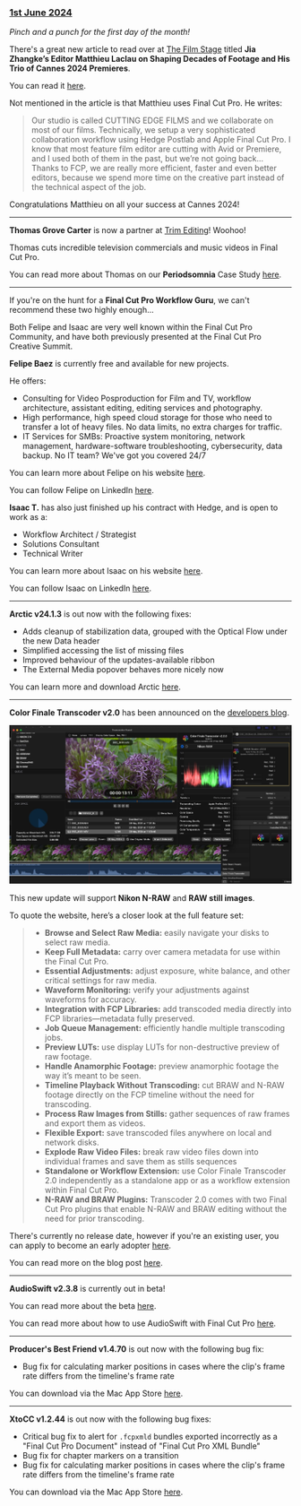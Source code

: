 ### [1st June 2024](/news/20240601)

_Pinch and a punch for the first day of the month!_

There's a great new article to read over at [The Film Stage](https://thefilmstage.com) titled **Jia Zhangke’s Editor Matthieu Laclau on Shaping Decades of Footage and His Trio of Cannes 2024 Premieres**.

You can read it [here](https://thefilmstage.com/jia-zhangkes-editor-matthieu-laclau-on-shaping-decades-of-footage-and-his-trio-of-cannes-2024-premieres/).

Not mentioned in the article is that Matthieu uses Final Cut Pro. He writes:

> Our studio is called CUTTING EDGE FILMS and we collaborate on most of our films. Technically, we setup a very sophisticated collaboration workflow using Hedge Postlab and Apple Final Cut Pro. I know that most feature film editor are cutting with Avid or Premiere, and I used both of them in the past, but we’re not going back... Thanks to FCP, we are really more efficient, faster and even better editors, because we spend more time on the creative part instead of the technical aspect of the job.

Congratulations Matthieu on all your success at Cannes 2024!

---

**Thomas Grove Carter** is now a partner at [Trim Editing](https://trimediting.com/)! Woohoo!

Thomas cuts incredible television commercials and music videos in Final Cut Pro.

You can read more about Thomas on our **Periodsomnia** Case Study [here](/case-studies/periodsomnia/).

---

If you're on the hunt for a **Final Cut Pro Workflow Guru**, we can't recommend these two highly enough...

Both Felipe and Isaac are very well known within the Final Cut Pro Community, and have both previously presented at the Final Cut Pro Creative Summit.

**Felipe Baez** is currently free and available for new projects.

He offers:

- Consulting for Video Posproduction for Film and TV, workflow architecture, assistant editing, editing services and photography.
- High performance, high speed cloud storage for those who need to transfer a lot of heavy files. No data limits, no extra charges for traffic.
- IT Services for SMBs: Proactive system monitoring, network management, hardware-software troubleshooting, cybersecurity, data backup. No IT team? We've got you covered 24/7

You can learn more about Felipe on his website [here](https://cre8ivebeast.com).

You can follow Felipe on LinkedIn [here](https://www.linkedin.com/in/felipebaez/).

**Isaac T.** has also just finished up his contract with Hedge, and is open to work as a:

- Workflow Architect / Strategist
- Solutions Consultant
- Technical Writer

You can learn more about Isaac on his website [here](https://isaact.micro.blog).

You can follow Isaac on LinkedIn [here](https://www.linkedin.com/in/isaactdotco/).

---

**Arctic v24.1.3** is out now with the following fixes:

- Adds cleanup of stabilization data, grouped with the Optical Flow under the new Data header
- Simplified accessing the list of missing files
- Improved behaviour of the updates-available ribbon
- The External Media popover behaves more nicely now

You can learn more and download Arctic [here](https://hedge.video/arctic).

---

**Color Finale Transcoder v2.0** has been announced on the [developers blog](https://colorfinale.com/blog/post/cft2-announcement-05-24).

![](/static/color-finale-transcoder-01.jpeg)

This new update will support **Nikon N-RAW** and **RAW still images**.

To quote the website, here’s a closer look at the full feature set:

> - **Browse and Select Raw Media:** easily navigate your disks to select raw media.
> - **Keep Full Metadata:** carry over camera metadata for use within the Final Cut Pro.
> - **Essential Adjustments:** adjust exposure, white balance, and other critical settings for raw media.
> - **Waveform Monitoring:** verify your adjustments against waveforms for accuracy.
> - **Integration with FCP Libraries:** add transcoded media directly into FCP libraries—metadata fully preserved.
> - **Job Queue Management:** efficiently handle multiple transcoding jobs.
> - **Preview LUTs:** use display LUTs for non-destructive preview of raw footage.
> - **Handle Anamorphic Footage:** preview anamorphic footage the way it’s meant to be seen.
> - **Timeline Playback Without Transcoding:** cut BRAW and N-RAW footage directly on the FCP timeline without the need for transcoding.
> - **Process Raw Images from Stills:** gather sequences of raw frames and export them as videos.
> - **Flexible Export:** save transcoded files anywhere on local and network disks.
> - **Explode Raw Video Files:** break raw video files down into individual frames and save them as stills sequences
> - **Standalone or Workflow Extension:** use Color Finale Transcoder 2.0 independently as a standalone app or as a workflow extension within Final Cut Pro.
> - **N-RAW and BRAW Plugins:** Transcoder 2.0 comes with two Final Cut Pro plugins that enable N-RAW and BRAW editing without the need for prior transcoding.

There's currently no release date, however if you're an existing user, you can apply to become an early adopter [here](https://forms.gle/k6b7V4XYtdBNQrw88).

You can read more on the blog post [here](https://colorfinale.com/blog/post/cft2-announcement-05-24).

---

**AudioSwift v2.3.8** is currently out in beta!

You can read more about the beta [here](https://audioswiftapp.com/try-out-these-new-features-in-beta/).

You can read more about how to use AudioSwift with Final Cut Pro [here](https://audioswiftapp.com/fcp/).

---

**Producer's Best Friend v1.4.70** is out now with the following bug fix:

- Bug fix for calculating marker positions in cases where the clip's frame rate differs from the timeline's frame rate

You can download via the Mac App Store [here](https://apps.apple.com/au/app/producers-best-friend/id688519794?mt=12).

---

**XtoCC v1.2.44** is out now with the following bug fixes:

- Critical bug fix to alert for `.fcpxmld` bundles exported incorrectly as a "Final Cut Pro Document" instead of "Final Cut Pro XML Bundle"
- Bug fix for chapter markers on a transition
- Bug fix for calculating marker positions in cases where the clip's frame rate differs from the timeline's frame rate

You can download via the Mac App Store [here](https://apps.apple.com/au/app/xtocc/id487899517?mt=12).